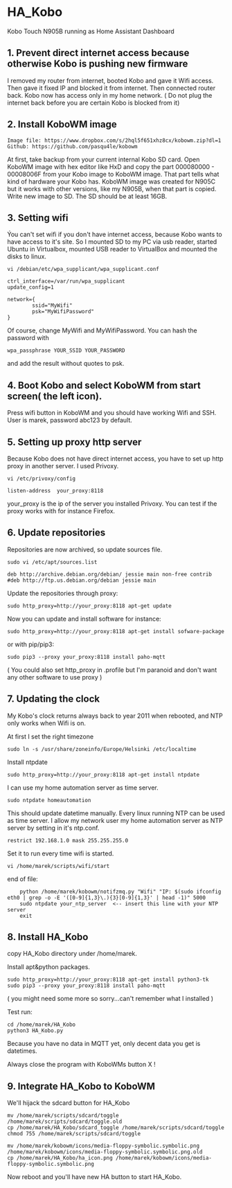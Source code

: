 # HA_Kobo
Kobo Touch N905B running as Home Assistant Dashboard

## 1. Prevent direct internet access because otherwise Kobo is pushing new firmware
I removed my router from internet, booted Kobo and gave it Wifi access. Then gave it fixed IP and blocked it from internet. Then connected router back. Kobo now has access only in my home network. ( Do not plug the internet back before you are certain Kobo is blocked from it) 

## 2. Install KoboWM image

```
Image file: https://www.dropbox.com/s/2hql5f651xhz8cx/kobowm.zip?dl=1
Github: https://github.com/pasqu4le/kobowm
```
At first, take backup from your current internal Kobo SD card. 
Open KoboWM image with hex editor like HxD and copy the part 000080000 - 00008006F from your Kobo image to KoboWM image. That part tells what kind of hardware your Kobo has. 
KoboWM image was created for N905C but it works with other versions, like my N905B, when that part is copied. 
Write new image to SD. The SD should be at least 16GB. 

## 3. Setting wifi
Ýou can't set wifi if you don't have internet access, because Kobo wants to have access to it's site. 
So I mounted SD to my PC via usb reader, started Ubuntu in Virtualbox, mounted USB reader to VirtualBox and mounted the disks to linux. 
```
vi /debian/etc/wpa_supplicant/wpa_supplicant.conf
```
```
ctrl_interface=/var/run/wpa_supplicant
update_config=1

network={
        ssid="MyWifi"
        psk="MyWifiPassword"
}
```

Of course, change MyWifi and MyWifiPassword.
You can hash the password with 
```
wpa_passphrase YOUR_SSID YOUR_PASSWORD
```
and add the result without quotes to psk. 

## 4. Boot Kobo and select KoboWM from start screen( the left icon).
Press wifi button in KoboWM and you should have working Wifi and SSH. 
User is marek, password abc123 by default.

## 5. Setting up proxy http server
Because Kobo does not have direct internet access, you have to set up http proxy in another server.
I used Privoxy. 
```
vi /etc/privoxy/config
```
```
listen-address  your_proxy:8118
```
your_proxy is the ip of the server you installed Privoxy. You can test if the proxy works with for instance Firefox. 

## 6. Update repositories
Repositories are now archived, so update sources file.
```
sudo vi /etc/apt/sources.list
```
```
deb http://archive.debian.org/debian/ jessie main non-free contrib
#deb http://ftp.us.debian.org/debian jessie main
```

Update the repositories through proxy:
```
sudo http_proxy=http://your_proxy:8118 apt-get update
```
Now you can update and install software for instance:
```
sudo http_proxy=http://your_proxy:8118 apt-get install sofware-package
```
or with pip/pip3:
```
sudo pip3 --proxy your_proxy:8118 install paho-mqtt
```

( You could also set http_proxy in .profile but I'm paranoid and don't want any other software to use proxy ) 

## 7. Updating the clock
My Kobo's clock returns always back to year 2011 when rebooted, and NTP only works when Wifi is on.

At first I set the right timezone
```
sudo ln -s /usr/share/zoneinfo/Europe/Helsinki /etc/localtime
```

Install ntpdate
```
sudo http_proxy=http://your_proxy:8118 apt-get install ntpdate
```

I can use my home automation server as time server.
```
sudo ntpdate homeautomation
```
This should update datetime manually. Every linux running NTP can be used as time server. 
I allow my network user my home automation server as NTP server by setting in it's ntp.conf.
```
restrict 192.168.1.0 mask 255.255.255.0
```

Set it to run every time wifi is started. 
```
vi /home/marek/scripts/wifi/start
```
end of file: 
```
    python /home/marek/kobowm/notifzmq.py "Wifi" "IP: $(sudo ifconfig eth0 | grep -o -E '([0-9]{1,3}\.){3}[0-9]{1,3}' | head -1)" 5000
    sudo ntpdate your_ntp_server  <-- insert this line with your NTP server
    exit
```

## 8. Install HA_Kobo
copy HA_Kobo directory under /home/marek.

Install apt&python packages.
```
sudo http_proxy=http://your_proxy:8118 apt-get install python3-tk
sudo pip3 --proxy your_proxy:8118 install paho-mqtt
```

( you might need some more so sorry...can't remember what I installed )

Test run: 
```
cd /home/marek/HA_Kobo
python3 HA_Kobo.py
```

Because you have no data in MQTT yet, only decent data you get is datetimes. 

Always close the program with KoboWMs button X !

## 9. Integrate HA_Kobo to KoboWM

We'll hijack the sdcard button for HA_Kobo

```
mv /home/marek/scripts/sdcard/toggle /home/marek/scripts/sdcard/toggle.old
cp /home/marek/HA_Kobo/sdcard_toggle /home/marek/scripts/sdcard/toggle
chmod 755 /home/marek/scripts/sdcard/toggle

mv /home/marek/kobowm/icons/media-floppy-symbolic.symbolic.png /home/marek/kobowm/icons/media-floppy-symbolic.symbolic.png.old
cp /home/marek/HA_Kobo/ha_icon.png /home/marek/kobowm/icons/media-floppy-symbolic.symbolic.png
```

Now reboot and you'll have new HA button to start HA_Kobo. 
